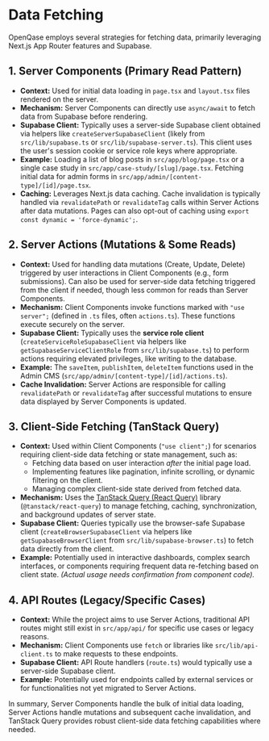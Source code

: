 # Data Fetching

OpenQase employs several strategies for fetching data, primarily leveraging Next.js App Router features and Supabase.

## 1. Server Components (Primary Read Pattern)

*   **Context:** Used for initial data loading in `page.tsx` and `layout.tsx` files rendered on the server.
*   **Mechanism:** Server Components can directly use `async/await` to fetch data from Supabase before rendering.
*   **Supabase Client:** Typically uses a server-side Supabase client obtained via helpers like `createServerSupabaseClient` (likely from `src/lib/supabase.ts` or `src/lib/supabase-server.ts`). This client uses the user's session cookie or service role keys where appropriate.
*   **Example:** Loading a list of blog posts in `src/app/blog/page.tsx` or a single case study in `src/app/case-study/[slug]/page.tsx`. Fetching initial data for admin forms in `src/app/admin/[content-type]/[id]/page.tsx`.
*   **Caching:** Leverages Next.js data caching. Cache invalidation is typically handled via `revalidatePath` or `revalidateTag` calls within Server Actions after data mutations. Pages can also opt-out of caching using `export const dynamic = 'force-dynamic';`.

## 2. Server Actions (Mutations & Some Reads)

*   **Context:** Used for handling data mutations (Create, Update, Delete) triggered by user interactions in Client Components (e.g., form submissions). Can also be used for server-side data fetching triggered from the client if needed, though less common for reads than Server Components.
*   **Mechanism:** Client Components invoke functions marked with `"use server";` (defined in `.ts` files, often `actions.ts`). These functions execute securely on the server.
*   **Supabase Client:** Typically uses the **service role client** (`createServiceRoleSupabaseClient` via helpers like `getSupabaseServiceClientRole` from `src/lib/supabase.ts`) to perform actions requiring elevated privileges, like writing to the database.
*   **Example:** The `saveItem`, `publishItem`, `deleteItem` functions used in the Admin CMS (`src/app/admin/[content-type]/[id]/actions.ts`).
*   **Cache Invalidation:** Server Actions are responsible for calling `revalidatePath` or `revalidateTag` after successful mutations to ensure data displayed by Server Components is updated.

## 3. Client-Side Fetching (TanStack Query)

*   **Context:** Used within Client Components (`"use client";`) for scenarios requiring client-side data fetching or state management, such as:
    *   Fetching data based on user interaction *after* the initial page load.
    *   Implementing features like pagination, infinite scrolling, or dynamic filtering on the client.
    *   Managing complex client-side state derived from fetched data.
*   **Mechanism:** Uses the [TanStack Query (React Query)](https://tanstack.com/query/latest) library (`@tanstack/react-query`) to manage fetching, caching, synchronization, and background updates of server state.
*   **Supabase Client:** Queries typically use the browser-safe Supabase client (`createBrowserSupabaseClient` via helpers like `getSupabaseBrowserClient` from `src/lib/supabase-browser.ts`) to fetch data directly from the client.
*   **Example:** Potentially used in interactive dashboards, complex search interfaces, or components requiring frequent data re-fetching based on client state. *(Actual usage needs confirmation from component code).*

## 4. API Routes (Legacy/Specific Cases)

*   **Context:** While the project aims to use Server Actions, traditional API routes might still exist in `src/app/api/` for specific use cases or legacy reasons.
*   **Mechanism:** Client Components use `fetch` or libraries like `src/lib/api-client.ts` to make requests to these endpoints.
*   **Supabase Client:** API Route handlers (`route.ts`) would typically use a server-side Supabase client.
*   **Example:** Potentially used for endpoints called by external services or for functionalities not yet migrated to Server Actions.

In summary, Server Components handle the bulk of initial data loading, Server Actions handle mutations and subsequent cache invalidation, and TanStack Query provides robust client-side data fetching capabilities where needed. 